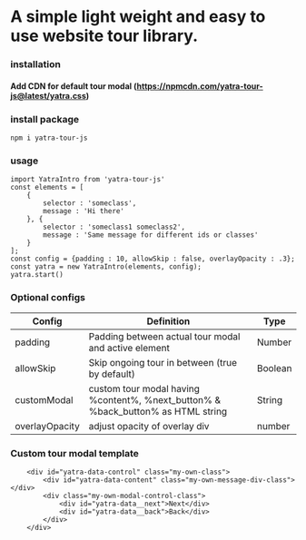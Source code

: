 # A simple light weight and easy to use website tour library.</a>

### installation

#### Add CDN for default tour modal (https://npmcdn.com/yatra-tour-js@latest/yatra.css)

### install package
```
npm i yatra-tour-js
```

### usage
```
import YatraIntro from 'yatra-tour-js'
const elements = [
    {
        selector : 'someclass',
        message : 'Hi there'
    }, {
        selector : 'someclass1 someclass2',
        message : 'Same message for different ids or classes'
    }
];
const config = {padding : 10, allowSkip : false, overlayOpacity : .3};
const yatra = new YatraIntro(elements, config);
yatra.start()
```

### Optional configs

Config | Definition | Type
--- | --- | ---
padding | Padding between actual tour modal and active element | Number
allowSkip | Skip ongoing tour in between (true by default) |  Boolean
customModal | custom tour modal having %content%, %next_button% & %back_button% as HTML string | String
overlayOpacity | adjust opacity of overlay div | number


### Custom tour modal template
```
    <div id="yatra-data-control" class="my-own-class">
        <div id="yatra-data-content" class="my-own-message-div-class"></div>
        <div class="my-own-modal-control-class">
            <div id="yatra-data__next">Next</div>
            <div id="yatra-data__back">Back</div>
        </div>
    </div>
```
